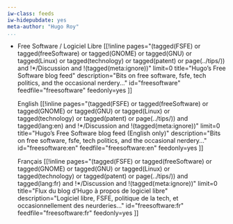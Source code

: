 ```yaml
---
iw-class: feeds
iw-hidepubdate: yes
meta-author: "Hugo Roy"
...
```



 - Free Software / Logiciel Libre 
    [[!inline 
    pages="(tagged(FSFE) or tagged(freeSoftware) or tagged(GNOME) or tagged(GNU) or tagged(Linux) or tagged(technology) or tagged(patent) or page(../tips/)) and !*/Discussion and !(tagged(meta:ignore))" 
    limit=0
    title="Hugo’s Free Software blog feed"
    description="Bits on free software, fsfe, tech politics, and the occasional nerdery..."
    id="freesoftware"
    feedfile="freesoftware"
    feedonly=yes
    ]]

    English 
    [[!inline 
    pages="(tagged(FSFE) or tagged(freeSoftware) or tagged(GNOME) or tagged(GNU) or tagged(Linux) or tagged(technology) or tagged(patent) or page(../tips/)) and tagged(lang:en) and !*/Discussion and !(tagged(meta:ignore))" 
    limit=0
    title="Hugo’s Free Software blog feed (English only)"
    description="Bits on free software, fsfe, tech politics, and the occasional nerdery..."
    id="freesoftware:en"
    feedfile="freesoftware:en"
    feedonly=yes
    ]]

    Français
    [[!inline 
    pages="(tagged(FSFE) or tagged(freeSoftware) or tagged(GNOME) or tagged(GNU) or tagged(Linux) or tagged(technology) or tagged(patent) or page(../tips/)) and tagged(lang:fr) and !*/Discussion and !(tagged(meta:ignore))" 
    limit=0
    title="Flux du blog d’Hugo à propos de logiciel libre"
    description="Logiciel libre, FSFE, politique de la tech, et occasionnellement des neurderies..."
    id="freesoftware:fr"
    feedfile="freesoftware:fr"
    feedonly=yes
    ]]
